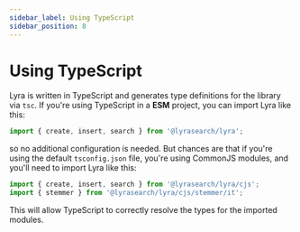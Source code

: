 ```yaml
---
sidebar_label: Using TypeScript
sidebar_position: 8
---
```


# Using TypeScript

Lyra is written in TypeScript and generates type definitions for the library via `tsc`.
If you're using TypeScript in a **ESM** project, you can import Lyra like this:

```ts
import { create, insert, search } from '@lyrasearch/lyra';
```

so no additional configuration is needed. But chances are that if you're using the default `tsconfig.json` file, you're using CommonJS modules, and you'll need to import Lyra like this:

```ts
import { create, insert, search } from '@lyrasearch/lyra/cjs';
import { stemmer } from '@lyrasearch/lyra/cjs/stemmer/it';
```

This will allow TypeScript to correctly resolve the types for the imported modules.